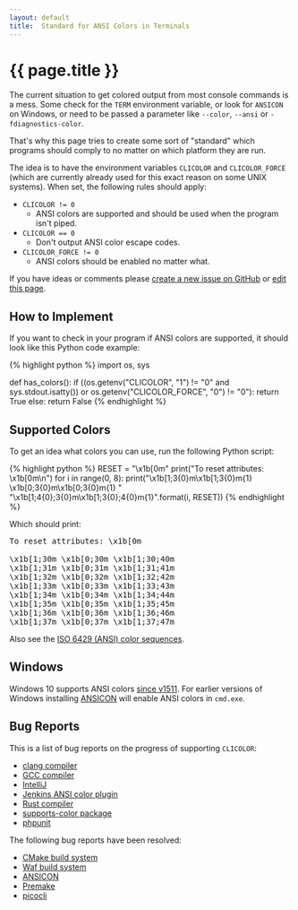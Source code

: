 ```yaml
---
layout: default
title:  Standard for ANSI Colors in Terminals
---
```


# {{ page.title }}

The current situation to get colored output from most console commands is a
mess.
Some check for the `TERM` environment variable, or look for `ANSICON` on
Windows, or need to be passed a parameter like `--color`, `--ansi` or
`-fdiagnostics-color`.

That's why this page tries to create some sort of "standard" which programs
should comply to no matter on which platform they are run.

The idea is to have the environment variables `CLICOLOR` and `CLICOLOR_FORCE` (which are currently
already used for this exact reason on some UNIX systems). When set, the following rules
should apply:

 * `CLICOLOR != 0`
   * ANSI colors are supported and should be used when the program isn't
     piped.
 * `CLICOLOR == 0`
   * Don't output ANSI color escape codes.
 * `CLICOLOR_FORCE != 0`
   * ANSI colors should be enabled no matter what.

If you have ideas or comments please
[create a new issue on GitHub](https://github.com/jhasse/clicolors/issues/new)
or [edit this page](https://github.com/jhasse/clicolors/edit/gh-pages/index.md).

## How to Implement

If you want to check in your program if ANSI colors are supported, it should look
like this Python code example:

{% highlight python %}
import os, sys

def has_colors():
    if ((os.getenv("CLICOLOR", "1") != "0" and sys.stdout.isatty()) or
        os.getenv("CLICOLOR_FORCE", "0") != "0"):
        return True
    else:
        return False
{% endhighlight %}

## Supported Colors

To get an idea what colors you can use, run the following Python script:

{% highlight python %}
RESET = "\x1b[0m"
print("To reset attributes: \\x1b[0m\n")
for i in range(0, 8):
    print("\x1b[1;3{0}m\\x1b[1;3{0}m{1} \x1b[0;3{0}m\\x1b[0;3{0}m{1} "
          "\x1b[1;4{0};3{0}m\\x1b[1;3{0};4{0}m{1}".format(i, RESET))
{% endhighlight %}

Which should print:

<pre>To reset attributes: \x1b[0m

<span class="bold"><span class="f0">\x1b[1;30m</span></span> <span class="f0">\x1b[0;30m</span> <span class="bold"><span class="f0 b0">\x1b[1;30;40m</span></span>
<span class="bold"><span class="f1">\x1b[1;31m</span></span> <span class="f1">\x1b[0;31m</span> <span class="bold"><span class="f1 b1">\x1b[1;31;41m</span></span>
<span class="bold"><span class="f2">\x1b[1;32m</span></span> <span class="f2">\x1b[0;32m</span> <span class="bold"><span class="f2 b2">\x1b[1;32;42m</span></span>
<span class="bold"><span class="f3">\x1b[1;33m</span></span> <span class="f3">\x1b[0;33m</span> <span class="bold"><span class="f3 b3">\x1b[1;33;43m</span></span>
<span class="bold"><span class="f4">\x1b[1;34m</span></span> <span class="f4">\x1b[0;34m</span> <span class="bold"><span class="f4 b4">\x1b[1;34;44m</span></span>
<span class="bold"><span class="f5">\x1b[1;35m</span></span> <span class="f5">\x1b[0;35m</span> <span class="bold"><span class="f5 b5">\x1b[1;35;45m</span></span>
<span class="bold"><span class="f6">\x1b[1;36m</span></span> <span class="f6">\x1b[0;36m</span> <span class="bold"><span class="f6 b6">\x1b[1;36;46m</span></span>
<span class="bold"><span class="f7">\x1b[1;37m</span></span> <span class="f7">\x1b[0;37m</span> <span class="bold"><span class="f7 b7">\x1b[1;37;47m</span></span>
</pre>

Also see the [ISO 6429 (ANSI) color sequences](http://www.perpetualpc.net/6429_colors.html#color_list).

## Windows

Windows 10 supports ANSI colors [since v1511](https://www.reddit.com/r/Windows10/comments/44czox/windows_10_v1511_adds_support_for_ansi_escape/).
For earlier versions of Windows installing [ANSICON](https://github.com/adoxa/ansicon) will
enable ANSI colors in `cmd.exe`.

## Bug Reports

This is a list of bug reports on the progress of supporting `CLICOLOR`:

 * [clang compiler](https://llvm.org/bugs/show_bug.cgi?id=23609)
 * [GCC compiler](https://gcc.gnu.org/bugzilla/show_bug.cgi?id=80271)
 * [IntelliJ](https://youtrack.jetbrains.com/issue/IDEA-205699)
 * [Jenkins ANSI color plugin](https://github.com/dblock/jenkins-ansicolor-plugin/issues/51)
 * [Rust compiler](https://github.com/rust-lang/rust/pull/27867)
 * [supports-color package](https://github.com/chalk/supports-color/issues/32)
 * [phpunit](https://github.com/sebastianbergmann/phpunit/issues/2662)

The following bug reports have been resolved:

 * [CMake build system](https://cmake.org/Bug/view.php?id=15789)
 * [Waf build system](https://github.com/waf-project/waf/pull/1928)
 * [ANSICON](https://github.com/adoxa/ansicon/issues/77)
 * [Premake](https://github.com/premake/premake-core/pull/1077)
 * [picocli](https://github.com/remkop/picocli/releases/tag/v3.9.0#3.9.0-ANSI-heuristics)
